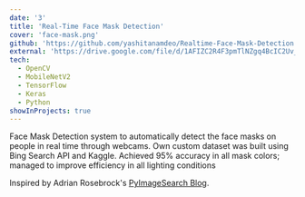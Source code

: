 ```yaml
---
date: '3'
title: 'Real-Time Face Mask Detection'
cover: 'face-mask.png'
github: 'https://github.com/yashitanamdeo/Realtime-Face-Mask-Detection'
external: 'https://drive.google.com/file/d/1AFIZC2R4F3pmTlNZgq4BcIC2Uv_l2UGI/view?usp=sharing'
tech:
  - OpenCV
  - MobileNetV2
  - TensorFlow
  - Keras
  - Python
showInProjects: true
---
```


Face Mask Detection system to automatically detect the face masks on people in real time through webcams. Own custom dataset was built using Bing Search API and Kaggle. Achieved 95% accuracy in all mask colors; managed to improve efficiency in all lighting conditions

Inspired by Adrian Rosebrock's [PyImageSearch Blog](https://www.pyimagesearch.com/2020/05/04/covid-19-face-mask-detector-with-opencv-keras-tensorflow-and-deep-learning/).
